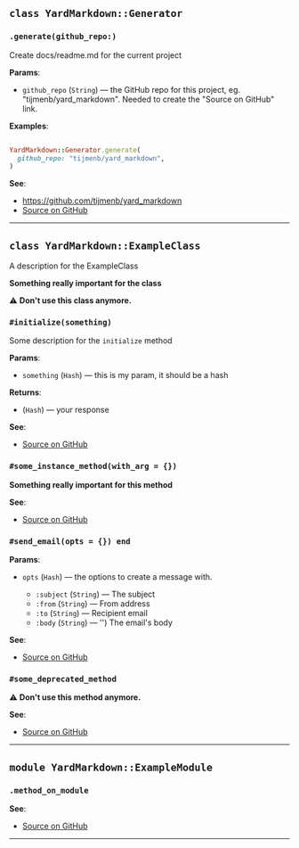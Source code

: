 
## `class YardMarkdown::Generator`

### `.generate(github_repo:)`

Create docs/readme.md for the current project

**Params**:

- `github_repo` (`String`) — the GitHub repo for this project, eg. "tijmenb/yard_markdown".
Needed to create the "Source on GitHub" link.
  

**Examples**:

```ruby

YardMarkdown::Generator.generate(
  github_repo: "tijmenb/yard_markdown",
)
```

**See**:
- https://github.com/tijmenb/yard_markdown
- [Source on GitHub](https://github.com/tijmenb/yard_markdown/blob/master/lib/yard_markdown/generator.rb#L16)

---

## `class YardMarkdown::ExampleClass`

A description for the ExampleClass

**Something really important for the class**

⚠️ **Don't use this class anymore.**

### `#initialize(something)`

Some description for the `initialize` method

**Params**:

- `something` (`Hash`) — this is my param, it should be a hash
  

**Returns**:

- (`Hash`) — your response

**See**:
- [Source on GitHub](https://github.com/tijmenb/yard_markdown/blob/master/lib/yard_markdown/test_classes/example_class.rb#L11)

### `#some_instance_method(with_arg = {})`

**Something really important for this method**


**See**:
- [Source on GitHub](https://github.com/tijmenb/yard_markdown/blob/master/lib/yard_markdown/test_classes/example_class.rb#L15)

### `#send_email(opts = {}) end`

**Params**:

- `opts` (`Hash`) — the options to create a message with.
  
  - `:subject` (`String`) — The subject
  - `:from` (`String`) — From address
  - `:to` (`String`) — Recipient email
  - `:body` (`String`) — '') The email's body

**See**:
- [Source on GitHub](https://github.com/tijmenb/yard_markdown/blob/master/lib/yard_markdown/test_classes/example_class.rb#L23)

### `#some_deprecated_method`

⚠️ **Don't use this method anymore.**

**See**:
- [Source on GitHub](https://github.com/tijmenb/yard_markdown/blob/master/lib/yard_markdown/test_classes/example_class.rb#L26)

---

## `module YardMarkdown::ExampleModule`

### `.method_on_module`


**See**:
- [Source on GitHub](https://github.com/tijmenb/yard_markdown/blob/master/lib/yard_markdown/test_classes/example_class.rb#L32)

---

